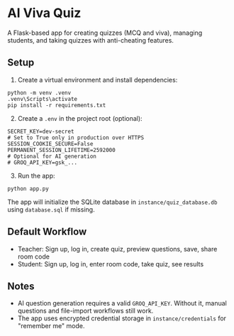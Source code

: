 # AI Viva Quiz

A Flask-based app for creating quizzes (MCQ and viva), managing students, and taking quizzes with anti-cheating features.

## Setup

1) Create a virtual environment and install dependencies:

```
python -m venv .venv
.venv\Scripts\activate
pip install -r requirements.txt
```

2) Create a `.env` in the project root (optional):

```
SECRET_KEY=dev-secret
# Set to True only in production over HTTPS
SESSION_COOKIE_SECURE=False
PERMANENT_SESSION_LIFETIME=2592000
# Optional for AI generation
# GROQ_API_KEY=gsk_...
```

3) Run the app:

```
python app.py
```

The app will initialize the SQLite database in `instance/quiz_database.db` using `database.sql` if missing.

## Default Workflow
- Teacher: Sign up, log in, create quiz, preview questions, save, share room code
- Student: Sign up, log in, enter room code, take quiz, see results

## Notes
- AI question generation requires a valid `GROQ_API_KEY`. Without it, manual questions and file-import workflows still work.
- The app uses encrypted credential storage in `instance/credentials` for "remember me" mode.

